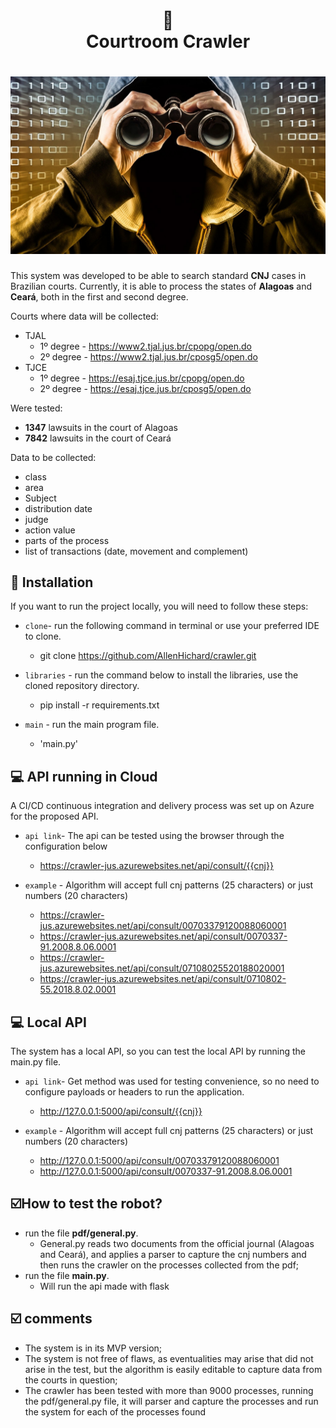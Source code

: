 <h1 align="center">
📄<br>Courtroom Crawler
</h1>

<h1 align="center">
  <img src="image/spy.jpg">
</h1>

This system was developed to be able to search standard **CNJ** cases in Brazilian courts. Currently, it is able to process the states of **Alagoas** and **Ceará**, both in the first and second degree.

Courts where data will be collected:

- TJAL
  - 1º degree - https://www2.tjal.jus.br/cpopg/open.do
  - 2º degree - https://www2.tjal.jus.br/cposg5/open.do
- TJCE
  - 1º degree - https://esaj.tjce.jus.br/cpopg/open.do
  - 2º degree - https://esaj.tjce.jus.br/cposg5/open.do 

Were tested:

- **1347** lawsuits in the court of Alagoas
- **7842** lawsuits in the court of Ceará

Data to be collected:

- class
- area
- Subject
- distribution date
- judge
- action value
- parts of the process
- list of transactions (date, movement and complement)


## 💈 Installation

If you want to run the project locally, you will need to follow these steps:

- `clone`- run the following command in terminal or use your preferred IDE to clone.
  - git clone https://github.com/AllenHichard/crawler.git


- `libraries` - run the command below to install the libraries, use the cloned repository directory.
  - pip install -r requirements.txt
  

- `main` - run the main program file.
  - 'main.py' 

## 💻 API running in Cloud

A CI/CD continuous integration and delivery process was set up on Azure for the proposed API.

- `api link`- The api can be tested using the browser through the configuration below
  - https://crawler-jus.azurewebsites.net/api/consult/{{cnj}}

- `example` - Algorithm will accept full cnj patterns (25 characters) or just numbers (20 characters)
  - https://crawler-jus.azurewebsites.net/api/consult/00703379120088060001
  - https://crawler-jus.azurewebsites.net/api/consult/0070337-91.2008.8.06.0001
  - https://crawler-jus.azurewebsites.net/api/consult/07108025520188020001
  - https://crawler-jus.azurewebsites.net/api/consult/0710802-55.2018.8.02.0001


## 💻 ️Local API

The system has a local API, so you can test the local API by running the main.py file.

- `api link`- Get method was used for testing convenience, so no need to configure payloads or headers to run the application.
  - http://127.0.0.1:5000/api/consult/{{cnj}}

- `example` - Algorithm will accept full cnj patterns (25 characters) or just numbers (20 characters)
  - http://127.0.0.1:5000/api/consult/00703379120088060001
  - http://127.0.0.1:5000/api/consult/0070337-91.2008.8.06.0001


## ☑️How to test the robot?

- run the file **pdf/general.py**.
  - General.py reads two documents from the official journal (Alagoas and Ceará), and applies a parser to capture the cnj numbers and then runs the crawler on the processes collected from the pdf;
- run the file **main.py**.
  - Will run the api made with flask

## ☑️ comments

- The system is in its MVP version;
- The system is not free of flaws, as eventualities may arise that did not arise in the test, but the algorithm is easily editable to capture data from the courts in question;
- The crawler has been tested with more than 9000 processes, running the pdf/general.py file, it will parser and capture the processes and run the system for each of the processes found

